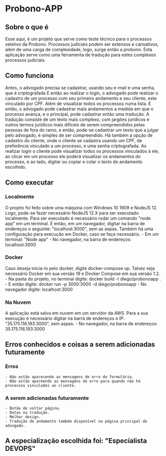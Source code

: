 # Probono-APP

## Sobre o que é
Esse aqui, é um projeto que serve como teste técnico para o processos seletivo da Probono.
Processos judiciais podem ser extensos e cansativos, além de uma carga de complexidade, logo, surge então a probono. Esta aplicação serve como uma ferramenta de tradução para estes complexos processos judiciais.

## Como funciona
Antes, o advogado precisa se cadastrar, usando seu e-mail e uma senha, que é criptografada
E então ao realizar o login, o advogado pode realizar o cadastro de um processo com seu primeiro andamento e seu cliente, este vinculado por CPF. Além de visualizar todos os processos numa lista.
E então, o advogado pode cadastrar mais andamentos a medida em que o processo avança, e o principal, pode
cadastrar então uma tradução. A tradução consiste de um texto mais complexo, com jargões jurídicos e outros termos jurídicos mais dificeis de serem compreendidos pelas pessoas de fora do ramo, e então, pode-se cadastrar um texto que a julgar pelo advogado, é simples de ser compreendido.
Há também a opção de cadastro do cliente, onde o cliente se cadastra usando um CPF, de preferência vinculado a um processo, e uma senha criptografada.
Ao realizar login o cliente pode visualizar todos os processos vinculados à ele, ao clicar em um processo ele poderá visualizar os andamentos do processo, e ao lado, digitar ou copiar e colar o texto do andamento escolhido.

## Como executar
### Localmente
O projeto foi feito sobre uma máquina com Windows 10 1909 e NodeJS 12. Logo, pode-se fazer necessário NodeJS 12.X para ser executado localmente. Para ser executado é necessário rodar um comando "node app" em um terminal. E então, em um navegador, digitar na barra de endereços o seguinte: "localhost:3000", sem as aspas. Também há uma configuração para execução em Docker, caso se faça necessário.
    - Em um terminal: "Node app"
    - No navegador, na barra de endereços: localhost:3000
### Docker
Caso deseja inicia-lo pelo docker, digite docker-compose up. Talvez seja necessário Docker em sua versão 19 e Docker Compose em sua versão 1.2.
    - Na pasta do projeto, no terminal digite: docker build -t diego/probonoapp .
    - E então digite: docker run -p 3000:3000 -d diego/probonoapp
    - No navegador digite: localhost:3000
### Na Nuvem
A aplicação está salva em nuvem em um servidor da AWS. Para a sua execução é necessário digitar na barra de endereços o IP: "35.175.116.193:3000", sem aspas.
    - No navegador, na barra de endereços: 35.175.116.193:3000

## Erros conhecidos e coisas a serem adicionadas futuramente
### Erros
    - Não estão aparecendo as mensagens de erro de formulário.
    - Não estão apareendo as mensagens de erro para quando não há processos vinculados ao cliente.
### A serem adicionadas futuramente
    - Botão de voltar página.
    - Datas na tradução.
    - Melhor design.
    - Tradução de andamento também disponível na página principal do advogado.

## A especialização escolhida foi: "Especialista DEVOPS"